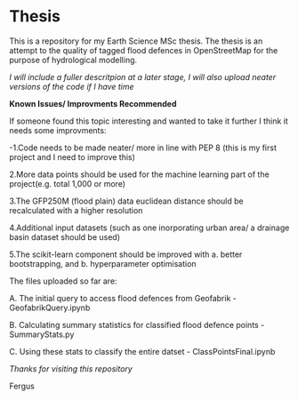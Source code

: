 # Thesis

This is a repository for my Earth Science MSc thesis. The thesis is an attempt to the quality of tagged
flood defences in OpenStreetMap for the purpose of hydrological modelling.

_I will include a fuller descritpion at a later stage, I will also upload neater versions of the code if I have time_

__Known Issues/ Improvments Recommended__

If someone found this topic interesting and wanted to take it further I think it needs some improvments:

-1.Code needs to be made neater/ more in line with PEP 8 (this is my first project and I need to improve this)

2.More data points should be used for the machine learning part of the project(e.g. total 1,000 or more)

3.The GFP250M (flood plain) data euclidean distance should be recalculated with a higher resolution

4.Additional input datasets (such as one inorporating urban area/ a drainage basin dataset should be used)

5.The scikit-learn component should be improved with a. better bootstrapping, and b. hyperparameter optimisation 


The files uploaded so far are:

A. The initial query to access flood defences from Geofabrik - GeofabrikQuery.ipynb

B. Calculating summary statistics for classified flood defence points - SummaryStats.py

C. Using these stats to classify the entire datset - ClassPointsFinal.ipynb

_Thanks for visiting this repository_

Fergus
